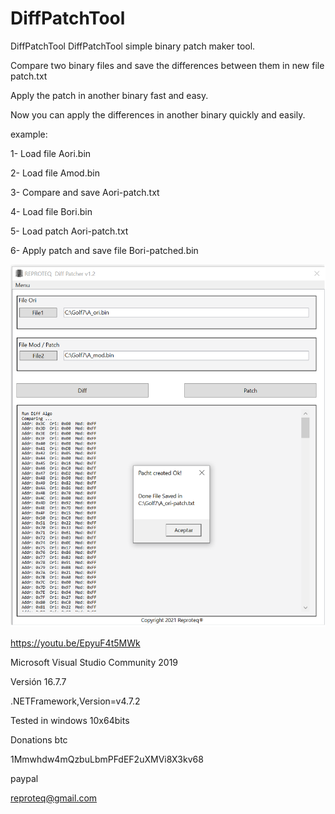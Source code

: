 # DiffPatchTool
 DiffPatchTool
 DiffPatchTool  simple binary patch maker tool.
 
Compare two binary files and save the differences between them in new file patch.txt


Apply the patch in another binary fast and easy.


Now you can apply the differences in another binary quickly and easily.


example:
 
 
1- Load file Aori.bin

2- Load file Amod.bin

3- Compare and save Aori-patch.txt

4- Load file Bori.bin

5- Load patch Aori-patch.txt

6- Apply patch and save file Bori-patched.bin





![alt tag](https://github.com/reproteq/DiffPatchTool/blob/main/DiffPatchTool-screenshoot.png) 




https://youtu.be/EpyuF4t5MWk

Microsoft Visual Studio Community 2019

Versión 16.7.7

.NETFramework,Version=v4.7.2

Tested in windows 10x64bits




Donations btc

1Mmwhdw4mQzbuLbmPFdEF2uXMVi8X3kv68

paypal 

reproteq@gmail.com

